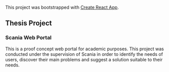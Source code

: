 This project was bootstrapped with [Create React App](https://github.com/facebookincubator/create-react-app).


## Thesis Project

### Scania Web Portal 

This is a proof concept web portal for academic purposes. This project was conducted under the supervision of Scania in order to identify the needs of users, discover their main problems and suggest a solution suitable to their needs.

